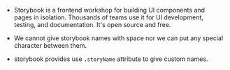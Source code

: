 * Storybook is a frontend workshop for building UI components and pages in isolation. Thousands of teams use it for UI development, testing, and documentation. It's open source and free. 

* We cannot give storybook names with space nor we can put any special character between them.

* storybook provides use `.storyName` attribute to give custom names.